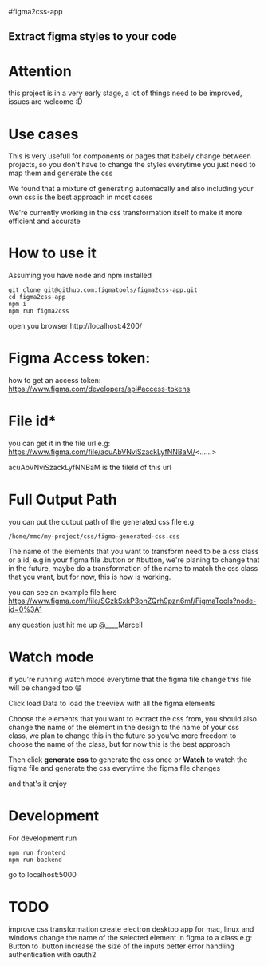 #figma2css-app

## Extract figma styles to your code

# Attention
this project is in a very early stage, a lot of things need to be improved, issues are welcome :D

# Use cases

This is very usefull for components or pages that babely change between projects, so you don't have to change the styles everytime
you just need to map them and generate the css

We found that a mixture of generating automacally and also including your own css is the best approach in most cases

We're currently working in the css transformation itself to make it more efficient and accurate

# How to use it

Assuming you have node and npm installed

```
git clone git@github.com:figmatools/figma2css-app.git 
cd figma2css-app
npm i
npm run figma2css
```

open you browser http://localhost:4200/

# Figma Access token:
how to get an access token:
https://www.figma.com/developers/api#access-tokens

# File id*
you can get it in the file url e.g:
https://www.figma.com/file/acuAbVNviSzackLyfNNBaM/<......>

acuAbVNviSzackLyfNNBaM is the fileId of this url

# Full Output Path
you can put the output path of the generated css file e.g:
```
/home/mmc/my-project/css/figma-generated-css.css
```

The name of the elements that you want to transform need to be a css class or a id, e.g in your figma file .button or #button,
we're planing to change that in the future, maybe do a transformation of the name to match the css class that you want, but for now, this is 
how is working.

you can see an example file here https://www.figma.com/file/SGzkSxkP3pnZQrh9pzn6mf/FigmaTools?node-id=0%3A1

any question just hit me up @____Marcell

# Watch mode

if you're running watch mode everytime that the figma file change this file will be changed too :smile:

Click load Data to load the treeview with all the figma elements

Choose the elements that you want to extract the css from, you should also change the name of the element in the design to 
the name of your css class, we plan to change this in the future so you've more freedom to choose the name of the class, but 
for now this is the best approach

Then click **generate css** to generate the css once
or **Watch** to watch the figma file and generate the css everytime the figma file changes

and that's it enjoy


# Development

For development run
```
npm run frontend
npm run backend
```

go to localhost:5000

# TODO
improve css transformation
create electron desktop app for mac, linux and windows
change the name of the selected element in figma to a class e.g: Button to .button
increase the size of the inputs
better error handling
authentication with oauth2
